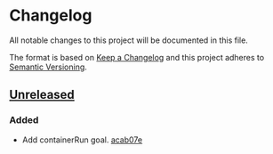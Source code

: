 # Changelog

All notable changes to this project will be documented in this file.

The format is based on [Keep a Changelog](http://keepachangelog.com/)
and this project adheres to [Semantic Versioning](http://semver.org/).

## [Unreleased](https://github.com/atomist/sdm-pack-jenkins/tree/HEAD)

### Added

-   Add containerRun goal. [acab07e](https://github.com/atomist/sdm-pack-jenkins/commit/acab07e0ddd91cbeb04428aac27f46fb78fecdde)
